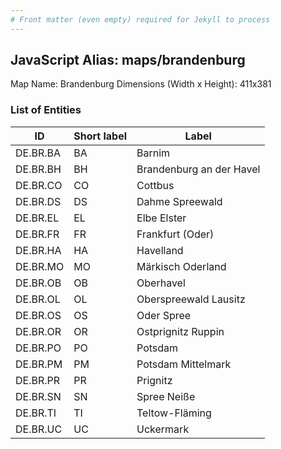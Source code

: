 ```yaml
---
# Front matter (even empty) required for Jekyll to process
---
```


## JavaScript Alias: maps/brandenburg

Map Name: Brandenburg
Dimensions (Width x Height): 411x381





### List of Entities

ID | Short label | Label
---|---|---|
DE.BR.BA|BA|Barnim
DE.BR.BH|BH|Brandenburg an der Havel
DE.BR.CO|CO|Cottbus
DE.BR.DS|DS|Dahme Spreewald
DE.BR.EL|EL|Elbe Elster
DE.BR.FR|FR|Frankfurt (Oder)
DE.BR.HA|HA|Havelland
DE.BR.MO|MO|Märkisch Oderland
DE.BR.OB|OB|Oberhavel
DE.BR.OL|OL|Oberspreewald Lausitz
DE.BR.OS|OS|Oder Spree
DE.BR.OR|OR|Ostprignitz Ruppin
DE.BR.PO|PO|Potsdam
DE.BR.PM|PM|Potsdam Mittelmark
DE.BR.PR|PR|Prignitz
DE.BR.SN|SN|Spree Neiße
DE.BR.TI|TI|Teltow-Fläming
DE.BR.UC|UC|Uckermark

